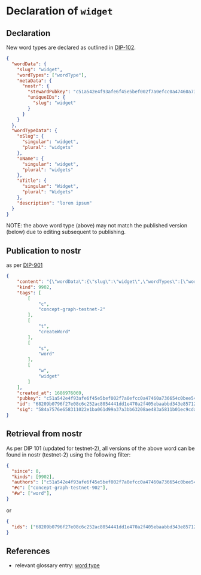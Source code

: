 Declaration of `widget`
=====

## Declaration

New word types are declared as outlined in [DIP-102](../102.md).

```json
{
  "wordData": {
    "slug": "widget",
    "wordTypes": ["wordType"],
    "metaData": {
      "nostr": {
        "stewardPubkey": "c51a542e4f93afe6f45e5bef002f7a0efcc0a47460a736654c0bee5402c482fa",
        "uniqueIDs": {
          "slug": "widget"
        }
      }
    }
  },
  "wordTypeData": {
    "oSlug": {
      "singular": "widget",
      "plural": "widgets"
    },
    "oName": {
      "singular": "widget",
      "plural": "widgets"
    },
    "oTitle": {
      "singular": "Widget",
      "plural": "Widgets"
    },
    "description": "lorem ipsum"
  }
}
```

NOTE: the above word type (above) may not match the published version (below) due to editing subsequent to publishing.

## Publication to nostr

as per [DIP-901](../../networking/nostr/901.md)

```json
{
    "content": "{\"wordData\":{\"slug\":\"widget\",\"wordTypes\":[\"wordType\"],\"metaData\":{\"nostr\":{\"stewardPubkey\":\"c51a542e4f93afe6f45e5bef002f7a0efcc0a47460a736654c0bee5402c482fa\",\"uniqueIDs\":{\"slug\":\"widget\"}}}},\"wordTypeData\":{\"slug\":\"widget\",\"oName\":{\"singular\":\"widget\",\"plural\":\"widgets\"},\"oTitle\":{\"singular\":\"Widget\",\"plural\":\"Widgets\"},\"description\":\"lorem ipsum\"}}",
    "kind": 9902,
    "tags": [
        [
            "c",
            "concept-graph-testnet-2"
        ],
        [
            "t",
            "createWord"
        ],
        [
            "s",
            "word"
        ],
        [
            "w",
            "widget"
        ]
    ],
    "created_at": 1686976069,
    "pubkey": "c51a542e4f93afe6f45e5bef002f7a0efcc0a47460a736654c0bee5402c482fa",
    "id": "68209b0796f27e08c6c252ac8054441dd1e470a2f405ebaabbd343e85712039b",
    "sig": "584a7576e658311022e1ba061d99a37a3bb63208ae483a5811b01ec9cdad42c44faa2853ccd9010cede09ca5876210d3d60bf2b53a190b46377451f18737865a"
}
```

## Retrieval from nostr

As per DIP 101 (updated for testnet-2), all versions of the above word can be found in nostr (testnet-2) using the following filter:

```json
{
  "since": 0,
  "kinds": [9902],
  "authors": ["c51a542e4f93afe6f45e5bef002f7a0efcc0a47460a736654c0bee5402c482fa"],
  "#c": ["concept-graph-testnet-902"],
  "#w": ["word"],
}
```

or

```json
{
  "ids": ["68209b0796f27e08c6c252ac8054441dd1e470a2f405ebaabbd343e85712039b"],
}
```

## References

- relevant glossary entry: [word type](../../../glossary/wordType.md)
